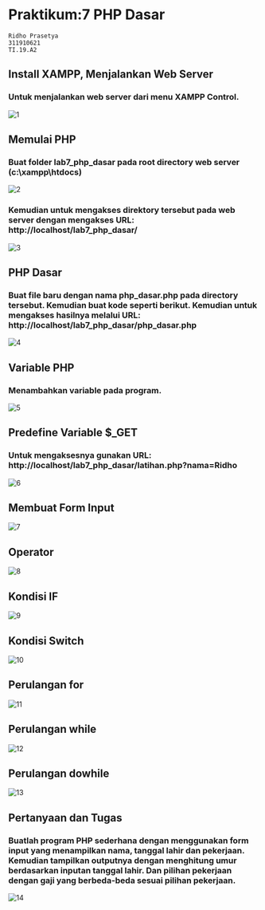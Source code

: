 # Praktikum:7 PHP Dasar
```
Ridho Prasetya
311910621
TI.19.A2
```
## Install XAMPP, Menjalankan Web Server
### Untuk menjalankan web server dari menu XAMPP Control.
![1](https://user-images.githubusercontent.com/56241745/117833910-ee73a580-b2a0-11eb-887b-d674f367b39a.png)
## Memulai PHP
### Buat folder lab7_php_dasar pada root directory web server (c:\xampp\htdocs)
![2](https://user-images.githubusercontent.com/56241745/117834612-7fe31780-b2a1-11eb-803a-8d6876d73aa3.png)
### Kemudian untuk mengakses direktory tersebut pada web server dengan mengakses URL: http://localhost/lab7_php_dasar/
![3](https://user-images.githubusercontent.com/56241745/117835226-00097d00-b2a2-11eb-888b-c6c5b5d5ad11.png)
## PHP Dasar
### Buat file baru dengan nama php_dasar.php pada directory tersebut. Kemudian buat kode seperti berikut. Kemudian untuk mengakses hasilnya melalui URL: http://localhost/lab7_php_dasar/php_dasar.php
![4](https://user-images.githubusercontent.com/56241745/117836463-def55c00-b2a2-11eb-9bc3-f91b130848f4.png)
## Variable PHP
### Menambahkan variable pada program.
![5](https://user-images.githubusercontent.com/56241745/117837620-ccc7ed80-b2a3-11eb-9096-8f102271af5b.png)
## Predefine Variable $_GET
### Untuk mengaksesnya gunakan URL: http://localhost/lab7_php_dasar/latihan.php?nama=Ridho
![6](https://user-images.githubusercontent.com/56241745/117840322-3f39cd00-b2a6-11eb-861f-e31c9091f3c4.png)
## Membuat Form Input
![7](https://user-images.githubusercontent.com/56241745/117845988-3992b600-b2ab-11eb-8fd2-1031f66aa241.png)
## Operator
![8](https://user-images.githubusercontent.com/56241745/117846011-3ef00080-b2ab-11eb-80b6-82880cfcfd3f.png)
## Kondisi IF
![9](https://user-images.githubusercontent.com/56241745/117846042-457e7800-b2ab-11eb-9298-a4cd61929df0.png)
## Kondisi Switch
![10](https://user-images.githubusercontent.com/56241745/117846067-4a432c00-b2ab-11eb-965e-957534ea1073.png)
## Perulangan for
![11](https://user-images.githubusercontent.com/56241745/117846086-4fa07680-b2ab-11eb-9255-97b44e10cff2.png)
## Perulangan while
![12](https://user-images.githubusercontent.com/56241745/117846113-562eee00-b2ab-11eb-8ba2-1839b5e85a47.png)
## Perulangan dowhile
![13](https://user-images.githubusercontent.com/56241745/117846166-62b34680-b2ab-11eb-8b90-4344fdded0dd.png)
## Pertanyaan dan Tugas
### Buatlah program PHP sederhana dengan menggunakan form input yang menampilkan nama, tanggal lahir dan pekerjaan. Kemudian tampilkan outputnya dengan menghitung umur berdasarkan inputan tanggal lahir. Dan pilihan pekerjaan dengan gaji yang berbeda-beda sesuai pilihan pekerjaan.
![14](https://user-images.githubusercontent.com/56241745/117848679-b6bf2a80-b2ad-11eb-98ea-3de2174f00c6.png)
